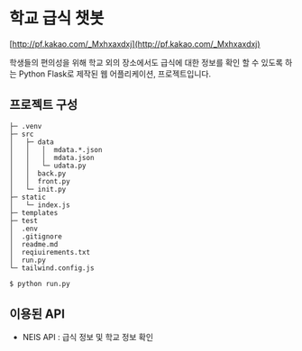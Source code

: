 # 학교 급식 챗봇
[http://pf.kakao.com/_Mxhxaxdxj](http://pf.kakao.com/_Mxhxaxdxj)

학생들의 편의성을 위해 학교 외의 장소에서도 급식에 대한 정보를 확인 할 수 있도록 하는 Python Flask로 제작된 웹 어플리케이션, 프로젝트입니다.

## 프로젝트 구성
```
├─ .venv
├─ src
│   ├─ data
│   │   │  mdata.*.json
│   │   │  mdata.json
│   │   └─ udata.py
│   │  back.py
│   │  front.py
│   └─ init.py
├─ static
│   └─ index.js
├─ templates
├─ test
│  .env
│  .gitignore
│  readme.md
│  reqiuirements.txt
│  run.py
└─ tailwind.config.js
```

```bash
$ python run.py
```

## 이용된 API
- NEIS API : 급식 정보 및 학교 정보 확인
